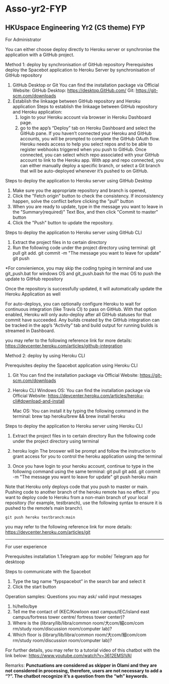 # Asso-yr2-FYP
HKUspace Engineering Yr2 (CS theme) FYP
----------------------------------------------------------------------

For Administrator

You can either choose deploy directly to Heroku server or synchronise the application with a GitHub project.

Method 1: deploy by synchronisation of GitHub repository
Prerequisites deploy the Spacebot application to Heroku Server by synchronisation of GitHub repository
1. GitHub Desktop or Git
	You can find the installation package via Official Website: 
	GitHub Desktop: https://desktop.GitHub.com/
	Git: https://git-scm.com/downloads
2. Establish the linkaage between GitHub repository and Heroku application
	Steps to establish the linkaage between GitHub repository and Heroku application:
	1. login to your Heroku account via browser in Heroku Dashboard page.
	2. go to the app’s “Deploy” tab on Heroku Dashboard and select the GitHub pane. 
	If you haven’t connected your Heroku and GitHub accounts, you will be prompted to complete the GitHub OAuth flow. 
	Heroku needs access to help you select repos and to be able to register webhooks triggered when you push to GitHub. 
	Once connected, you can select which repo associated with your GitHub account to link to the Heroku app.
	With app and repo connected, you can either manually deploy a specific branch, or select a Git branch that will be auto-deployed whenever it’s pushed to on GitHub.
	
Steps to deploy the application to Heroku server using GitHub Desktop
1. Make sure you the appropriate repository and branch is opened, 
2. Click the "Fetch origin" button to check the consistency. If inconsistency happen, solve the conflict before clicking the "pull" button
3. When you are ready to update, type in the message you want to leave in the "Summary(required)" Text Box, and then click "Commit to master" button
4. Click the "Push" button to update the repository. 


Steps to deploy the application to Heroku server using GitHub CLI
1. Extract the project files in to certain directory
2. Run the following code under the project directory using terminal:
	git pull
	git add.
	git commit -m "The message you want to leave for update"
	git push

*For convienience, you may skip the coding typing in terminal and use git_push.bat for windows OS and git_push.bash for the mac OS to push the update to GitHub repository

Once the repository is successfully updated, it will automatically update the Heroku Application as well

For auto-deploys, you can optionally configure Heroku to wait for continuous integration (like Travis CI) to pass on GitHub. 
With that option enabled, Heroku will only auto-deploy after all GitHub statuses for that commit have succeeded.
Any builds created by the GitHub integration can be tracked in the app’s “Activity” tab and build output for running builds is streamed in Dashboard.

you may refer to the following reference link for more details:
https://devcenter.heroku.com/articles/github-integration

Method 2: deploy by using Heroku CLI

Prerequisites deploy the Spacebot application using Heroku CLI

1. Git
	You can find the installation package via Official Website:
	https://git-scm.com/downloads
2. Heroku CLI
	Windows OS:
	You can find the installation package via Official Website: 
	https://devcenter.heroku.com/articles/heroku-cli#download-and-install
	
	Mac OS:
	You can install it by typing the following command in the terminal:
	brew tap heroku/brew && brew install heroku
	
	
Steps to deploy the application to Heroku server using Heroku CLI
1. Extract the project files in to certain directory
Run the following code under the project directory using terminal
2. heroku login
	The broswer will be prompt and follow the instruction to grant access for you to control the heroku application using the terminal

3. Once you have login to your heroku account, continue to type in the following command using the same terminal:
	git pull
	git add.
	git commit -m "The message you want to leave for update"
	git push heroku main
	
Note that Heroku only deploys code that you push to master or main. Pushing code to another branch of the heroku remote has no effect.
If you want to deploy code to Heroku from a non-main branch of your local repository (for example, testbranch), use the following syntax to ensure it is pushed to the remote’s main branch:\

	git push heroku testbranch:main
	
you may refer to the following reference link for more details:
https://devcenter.heroku.com/articles/git

----------------------------------------------------------------------

For user experience

Prerequisites installation
1.Telegram app for mobile/ Telegram app for desktoop


Steps to communicate with the Spacebot
1. Type the tag name “fypspacebot” in the search bar and select it
2. Click the start button

Operation samples:
Questions you may ask/ valid input messages
1. hi/hello/bye     
2. Tell me the contact of (KEC/Kowloon east campus/IEC/island east campus/fortress tower centre/ fortress tower center)?
3. Where is the (library/lib/libra/common room/大com/細com/com rm/study room/discussion room/computer lab)?
4. Which floor is (library/lib/libra/common room/大com/細com/com rm/study room/discussion room/computer lab)?

For further details, you may refer to a tutorial video of this chatbot with the link below:
https://www.youtube.com/watch?v=3612EMSlVAI

Remarks:
**Punctuations are considered as skipper in Olami and they are not considered in processing, therefore, users are not necessary to add a “?”. The chatbot recognize it’s a question from the “wh” keywords.**
